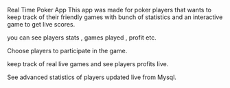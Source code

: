 Real Time Poker App This app was made for poker players that wants to keep track of their friendly games with bunch of statistics and an interactive game to get live scores.

you can see players stats , games played , profit etc.

Choose players to participate in the game.

keep track of real live games and see players profits live.

See advanced statistics of players updated live from Mysql.
